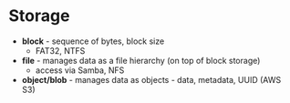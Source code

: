 # Storage
- **block** - sequence of bytes, block size
  - FAT32, NTFS
- **file** - manages data as a file hierarchy (on top of block storage)
  - access via Samba, NFS
- **object/blob** - manages data as objects - data, metadata, UUID (AWS S3) 